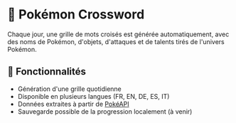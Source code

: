# 🧩 Pokémon Crossword

Chaque jour, une grille de mots croisés est générée automatiquement, avec des noms de Pokémon, d'objets, d'attaques et de talents tirés de l'univers Pokémon.

## 🚀 Fonctionnalités

- Génération d'une grille quotidienne
- Disponible en plusieurs langues (FR, EN, DE, ES, IT)
- Données extraites à partir de [PokéAPI](https://pokeapi.co/)
- Sauvegarde possible de la progression localement (à venir)
